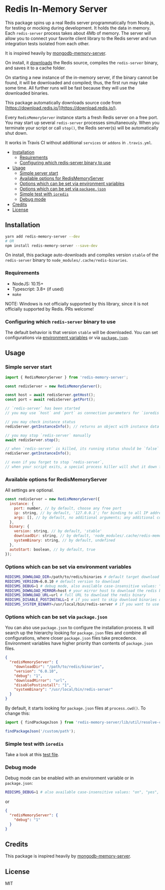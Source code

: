 # Redis In-Memory Server

This package spins up a real Redis server programmatically from Node.js, for testing or mocking during development.
It holds the data in memory. Each `redis-server` process takes about 4Mb of memory.
The server will allow you to connect your favorite client library to the Redis server and run integration tests isolated from each other.

It is inspired heavily by [mongodb-memory-server](https://npmjs.com/package/mongodb-memory-server).

On install, it [downloads](#configuring-which-redis-server-binary-to-use) the Redis source,
compiles the `redis-server` binary, and saves it to a cache folder.

On starting a new instance of the in-memory server, if the binary cannot be found,
it will be downloaded and compiled; thus, the first run may take some time.
All further runs will be fast because they will use the downloaded binaries.

This package automatically downloads source code from [https://download.redis.io/](https://download.redis.io/).

Every `RedisMemoryServer` instance starts a fresh Redis server on a free port.
You may start up several `redis-server` processes simultaneously.
When you terminate your script or call `stop()`, the Redis server(s) will be automatically shut down.

It works in Travis CI without additional `services` or `addons` in `.travis.yml`.

- [Installation](#installation)
  - [Requirements](#requirements)
  - [Configuring which redis-server binary to use](#configuring-which-redis-server-binary-to-use)
- [Usage](#usage)
  - [Simple server start](#simple-server-start)
  - [Available options for RedisMemoryServer](#available-options-for-redismemoryserver)
  - [Options which can be set via environment variables](#options-which-can-be-set-via-environment-variables)
  - [Options which can be set via `package.json`](#options-which-can-be-set-via-packagejson)
  - [Simple test with `ioredis`](#simple-test-with-ioredis)
  - [Debug mode](#debug-mode)
- [Credits](#credits)
- [License](#license)

## Installation

```bash
yarn add redis-memory-server --dev
# OR
npm install redis-memory-server --save-dev
```

On install, this package auto-downloads and compiles version `stable` of the `redis-server` binary to `node_modules/.cache/redis-binaries`.

### Requirements

- NodeJS: 10.15+
- Typescript: 3.8+ (if used)
- `make`

NOTE: Windows is not officially supported by this library, since it is not officially supported by Redis. PRs welcome!

### Configuring which `redis-server` binary to use

The default behavior is that version `stable` will be downloaded.
You can set configurations via [environment variables](#options-which-can-be-set-via-environment-variables)
or via [`package.json`](#options-which-can-be-set-via-packagejson).

## Usage

### Simple server start

```js
import { RedisMemoryServer } from 'redis-memory-server';

const redisServer = new RedisMemoryServer();

const host = await redisServer.getHost();
const port = await redisServer.getPort();

// `redis-server` has been started
// you may use `host` and `port` as connection parameters for `ioredis` (or similar)

// you may check instance status
redisServer.getInstanceInfo(); // returns an object with instance data

// you may stop `redis-server` manually
await redisServer.stop();

// when `redis-server` is killed, its running status should be `false`
redisServer.getInstanceInfo();

// even if you forget to stop `redis-server`,
// when your script exits, a special process killer will shut it down for you
```

### Available options for RedisMemoryServer

All settings are optional.

```js
const redisServer = new RedisMemoryServer({
  instance: {
    port: number, // by default, choose any free port
    ip: string, // by default, '127.0.0.1'; for binding to all IP addresses set it to `::,0.0.0.0`,
    args: [], // by default, no additional arguments; any additional command line arguments for `redis-server`
  },
  binary: {
    version: string, // by default, 'stable'
    downloadDir: string, // by default, 'node_modules/.cache/redis-memory-server/redis-binaries'
    systemBinary: string, // by default, undefined
  },
  autoStart: boolean, // by default, true
});
```

### Options which can be set via environment variables

```sh
REDISMS_DOWNLOAD_DIR=/path/to/redis/binaries # default target download directory
REDISMS_VERSION=6.0.10 # default version to download
REDISMS_DEBUG=1 # debug mode, also available case-insensitive values: "on" "yes" "true"
REDISMS_DOWNLOAD_MIRROR=host # your mirror host to download the redis binary
REDISMS_DOWNLOAD_URL=url # full URL to download the redis binary
REDISMS_DISABLE_POSTINSTALL=1 # if you want to skip download binaries on install
REDISMS_SYSTEM_BINARY=/usr/local/bin/redis-server # if you want to use an existing binary already on your system.
```

### Options which can be set via `package.json`

You can also use `package.json` to configure the installation process.
It will search up the hierarchy looking for `package.json` files and combine all configurations, where closer `package.json` files take precedence.
Environment variables have higher priority than contents of `package.json` files.

```json
{
  "redisMemoryServer": {
    "downloadDir": "/path/to/redis/binaries",
    "version": "6.0.10",
    "debug": "1",
    "downloadMirror": "url",
    "disablePostinstall": "1",
    "systemBinary": "/usr/local/bin/redis-server"
  }
}
```

By default, it starts looking for `package.json` files at `process.cwd()`.
To change this:

```ts
import { findPackageJson } from 'redis-memory-server/lib/util/resolve-config';

findPackageJson('/custom/path');
```

### Simple test with `ioredis`

Take a look at this [test file](https://github.com/mhassan1/redis-memory-server/blob/main/src/__tests__/singleDB-test.ts).

### Debug mode

Debug mode can be enabled with an environment variable or in `package.json`:

```sh
REDISMS_DEBUG=1 # also available case-insensitive values: "on", "yes", "true"
```

or

```json
{
  "redisMemoryServer": {
    "debug": "1"
  }
}
```

## Credits

This package is inspired heavily by [mongodb-memory-server](https://npmjs.com/package/mongodb-memory-server).

## License

MIT
